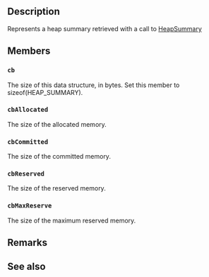 ## Description

Represents a heap summary retrieved with a call to [HeapSummary](https://learn.microsoft.com/windows/win32/api/heapapi/nf-heapapi-heapsummary)

## Members

### `cb`

The size of this data structure, in bytes. Set this member to sizeof(HEAP_SUMMARY).

### `cbAllocated`

The size of the allocated memory.

### `cbCommitted`

The size of the committed memory.

### `cbReserved`

The size of the reserved memory.

### `cbMaxReserve`

The size of the maximum reserved memory.

## Remarks

## See also